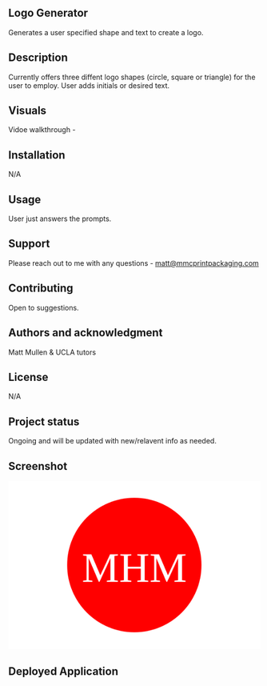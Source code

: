 ## Logo Generator
Generates a user specified shape and text to create a logo.

## Description
Currently offers three diffent logo shapes (circle, square or triangle) for the user to employ. User adds initials or desired text. 

## Visuals
Vidoe walkthrough -


## Installation
N/A

## Usage
User just answers the prompts.

## Support
Please reach out to me with any questions -
matt@mmcprintpackaging.com

## Contributing
Open to suggestions.

## Authors and acknowledgment
Matt Mullen & UCLA tutors

## License
N/A

## Project status
Ongoing and will be updated with new/relavent info as needed.

## Screenshot 
![Alt Text](<examples/circle.svg>)

## Deployed Application 

